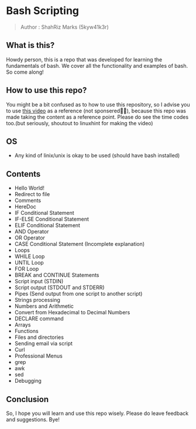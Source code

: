 # Bash Scripting

> Author : ShahRiz Marks (5kyw41k3r)

## What is this?

Howdy person, this is a repo that was developed for learning the fundamentals of bash. We cover all the functionality and examples of bash. So come along!

## How to use this repo?

You might be a bit confused as to how to use this repository, so I advise you to use [this video](https://www.youtube.com/watch?v=e7BufAVwDiM) as a reference (not sponsered🙅‍♂️), because this repo was made taking the content as a reference point. Please do see the time codes too.(but seriously, shoutout to linuxhint for making the video)

## OS

* Any kind of linix/unix is okay to be used (should have bash installed)

## Contents

* Hello World!
* Redirect to file
* Comments
* HereDoc
* IF Conditional Statement
* IF-ELSE Conditional Statement
* ELIF Conditional Statement
* AND Operator
* OR Operator
* CASE Conditional Statement (Incomplete explanation)
* Loops
* WHILE Loop
* UNTIL Loop
* FOR Loop
* BREAK and CONTINUE Statements
* Script input (STDIN)
* Script output (STDOUT and STDERR)
* Pipes (Send output from one script to another script)
* Strings processing
* Numbers and Arithmetic
* Convert from Hexadecimal to Decimal Numbers
* DECLARE command
* Arrays
* Functions
* Files and directories
* Sending email via script
* Curl
* Professional Menus
* grep
* awk
* sed
* Debugging

## Conclusion

So, I hope you will learn and use this repo wisely. Please do leave feedback and suggestions. Bye!
